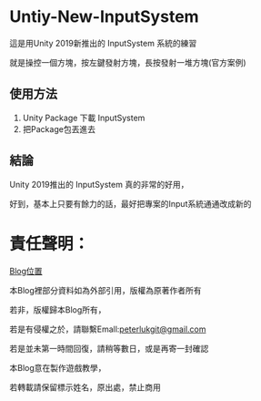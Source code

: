 # Untiy-New-InputSystem

這是用Unity 2019新推出的 InputSystem 系統的練習

就是操控一個方塊，按左鍵發射方塊，長按發射一堆方塊(官方案例)

## 使用方法

1. Unity Package 下載 InputSystem
2. 把Package包丟進去

## 結論

Unity 2019推出的 InputSystem 真的非常的好用，

好到，基本上只要有餘力的話，最好把專案的Input系統通通改成新的


# 責任聲明：

[Blog位置](https://www.notion.so/Blog-f5fca1cafe1f4379aebeeb6260dd3dc6)

本Blog裡部分資料如為外部引用，版權為原著作者所有

若非，版權歸本Blog所有，

若是有侵權之於，請聯繫Emall:peterlukgit@gmail.com

若是並未第一時間回復，請稍等數日，或是再寄一封確認

本Blog意在製作遊戲教學，

若轉載請保留標示姓名，原出處，禁止商用